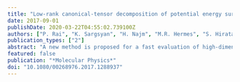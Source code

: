 ```yaml
---
title: "Low-rank canonical-tensor decomposition of potential energy surfaces: application to grid-based diagrammatic vibrational Green's function theory"
date: 2017-09-01
publishDate: 2020-03-22T04:55:02.739100Z
authors: ["P. Rai", "K. Sargsyan", "H. Najm", "M.R. Hermes", "S. Hirata"]
publication_types: ["2"]
abstract: "A new method is proposed for a fast evaluation of high-dimensional integrals of potential energy surfaces (PES) that arise in many areas of quantum dynamics. It decomposes a PES into a canonical low-rank tensor format, reducing its integral into a relatively short sum of products of low-dimensional integrals. The decomposition is achieved by the alternating least squares (ALS) algorithm, requiring only a small number of single-point energy evaluations. Therefore, it eradicates a force-constant evaluation as the hotspot of many quantum dynamics simulations and also possibly lifts the curse of dimensionality. This general method is applied to the anharmonic vibrational zero-point and transition energy calculations of molecules using the second-order diagrammatic vibrational many-body Green's function (XVH2) theory with a harmonic-approximation reference. In this application, high dimensional PES and Green's functions are both subjected to a low-rank decomposition. Evaluating the molecular integrals over a low-rank PES and Green's functions as sums of low-dimensional integrals using the Gauss–Hermite quadrature, this canonical-tensor-decomposition-based XVH2 (CT-XVH2) achieves an accuracy of 0.1 cm^−1 or higher and nearly an order of magnitude speedup as compared with the original algorithm using force constants for water and formaldehyde."
featured: false
publication: "*Molecular Physics*"
doi: "10.1080/00268976.2017.1288937"
---
```


